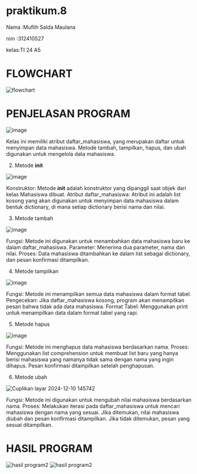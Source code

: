 # praktikum.8
Nama :Muflih Salda Maulana <P>
nim  :312410527 <p>
kelas:TI 24 A5 <p>
# FLOWCHART 
![flowchart](https://github.com/user-attachments/assets/aab21970-0ae3-4da2-8957-b976f6b69bd0)

# PENJELASAN PROGRAM

![image](https://github.com/user-attachments/assets/a6cb9683-d779-4cc1-b9d0-95d933e6c059)

Kelas ini memiliki atribut daftar_mahasiswa, yang merupakan daftar untuk menyimpan data mahasiswa.
Metode tambah, tampilkan, hapus, dan ubah digunakan untuk mengelola data mahasiswa.

2. Metode __init__

![image](https://github.com/user-attachments/assets/c8cf2525-846d-49a5-9dcf-7c38e1e993e0)


Konstruktor: Metode __init__ adalah konstruktor yang dipanggil saat objek dari kelas Mahasiswa dibuat.
Atribut daftar_mahasiswa: Atribut ini adalah list kosong yang akan digunakan untuk menyimpan data mahasiswa dalam bentuk dictionary, di mana setiap dictionary berisi nama dan nilai.

3. Metode tambah

![image](https://github.com/user-attachments/assets/5dfba744-71d2-4f6f-8a3f-86e54c30a5d9)

Fungsi: Metode ini digunakan untuk menambahkan data mahasiswa baru ke dalam daftar_mahasiswa.
Parameter: Menerima dua parameter, nama dan nilai.
Proses: Data mahasiswa ditambahkan ke dalam list sebagai dictionary, dan pesan konfirmasi ditampilkan.

4. Metode tampilkan

![image](https://github.com/user-attachments/assets/60978008-0033-4abe-893a-4793374e024c)


Fungsi: Metode ini menampilkan semua data mahasiswa dalam format tabel.
Pengecekan: Jika daftar_mahasiswa kosong, program akan menampilkan pesan bahwa tidak ada data mahasiswa.
Format Tabel: Menggunakan print untuk menampilkan data dalam format tabel yang rapi.

5. Metode hapus

![image](https://github.com/user-attachments/assets/2256794e-d79f-4a55-ace7-046b9a7da8d2)
 
Fungsi: Metode ini menghapus data mahasiswa berdasarkan nama.
Proses: Menggunakan list comprehension untuk membuat list baru yang hanya berisi mahasiswa yang namanya tidak sama dengan nama yang ingin dihapus. Pesan konfirmasi ditampilkan setelah penghapusan.

6. Metode ubah

![Cuplikan layar 2024-12-10 145742](https://github.com/user-attachments/assets/8639c8e8-1e84-4544-b42b-bf315ae3d9f4)

Fungsi: Metode ini digunakan untuk mengubah nilai mahasiswa berdasarkan nama.
Proses: Melakukan iterasi pada daftar_mahasiswa untuk mencari mahasiswa dengan nama yang sesuai. Jika ditemukan, nilai mahasiswa diubah dan pesan konfirmasi ditampilkan. Jika tidak ditemukan, pesan yang sesuai ditampilkan.

# HASIL PROGRAM
![hasil program2](https://github.com/user-attachments/assets/96a248d1-d358-49e8-89bd-ce9879e6a23b)
![hasil program2](https://github.com/user-attachments/assets/e9cdf0bc-b4f5-42ea-a2f0-5820584ad64f)
